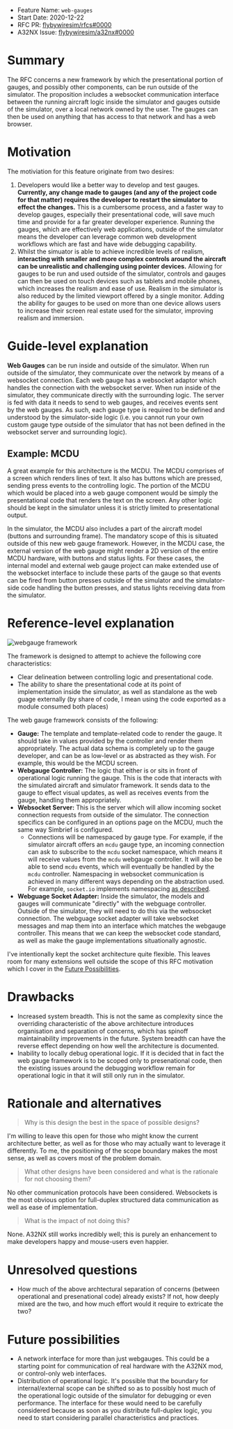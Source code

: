 - Feature Name: `web-gauges`
- Start Date: 2020-12-22
- RFC PR: [flybywiresim/rfcs#0000](https://github.com/flybywiresim/rfcs/pull/0000)
- A32NX Issue: [flybywiresim/a32nx#0000](https://github.com/flybywiresim/a32nx/issues/0000)

# Summary
[summary]: #summary

The RFC concerns a new framework by which the presentational portion of gauges, and possibly other components, can be run outside of the simulator. The proposition includes a websocket communication interface between the running aircraft logic inside the simulator and gauges outside of the simulator, over a local network owned by the user. The gauges can then be used on anything that has access to that network and has a web browser.

# Motivation
[motivation]: #motivation

The motiviation for this feature originate from two desires:

1. Developers would like a better way to develop and test gauges. **Currently, any change made to gauges (and any of the project code for that matter) requires the developer to restart the simulator to effect the changes.** This is a cumbersome process, and a faster way to develop gauges, especially their presentational code, will save much time and provide for a far greater developer experience. Running the gauges, which are effectively web applications, outside of the simulator means the developer can leverage common web development workflows which are fast and have wide debugging capability.
2. Whilst the simuator is able to achieve incredible levels of realism, **interacting with smaller and more complex controls around the aircraft can be unrealistic and challenging using pointer devices.** Allowing for gauges to be run and used outside of the simulator, controls and gauges can then be used on touch devices such as tablets and mobile phones, which increases the realism and ease of use. Realism in the simulator is also reduced by the limited viewport offered by a single monitor. Adding the ability for gauges to be used on more than one device allows users to increase their screen real estate used for the simulator, improving realism and immersion.

# Guide-level explanation
[guide-level-explanation]: #guide-level-explanation

**Web Gauges** can be run inside and outside of the simulator. When run outside of the simulator, they communicate over the network by means of a websocket connection. Each web gauge has a websocket adaptor which handles the connection with the websocket server. When run inside of the simulator, they communicate directly with the surrounding logic. The server is fed with data it needs to send to web gauges, and receives events sent by the web gauges. As such, each gauge type is required to be defined and understood by the simulator-side logic (i.e. you cannot run your own custom gauge type outside of the simulator that has not been defined in the websocket server and surrounding logic).

## Example: MCDU

A great example for this architecture is the MCDU. The MCDU comprises of a screen which renders lines of text. It also has buttons which are pressed, sending press events to the controlling logic. The portion of the MCDU which would be placed into a web gauge component would be simply the presentational code that renders the text on the screen. Any other logic should be kept in the simulator unless it is strictly limited to presentational output.

In the simulator, the MCDU also includes a part of the aircraft model (buttons and surrounding frame). The mandatory scope of this is situated outside of this new web gauge framework. However, in the MCDU case, the external version of the web gauge might render a 2D version of the entire MCDU hardware, with buttons and status lights. For these cases, the internal model and external web gauge project can make extended use of the websocket interface to include these parts of the gauge so that events can be fired from button presses outside of the simulator and the simulator-side code handling the button presses, and status lights receiving data from the simulator.

# Reference-level explanation
[reference-level-explanation]: #reference-level-explanation

![webgauge framework](https://user-images.githubusercontent.com/8268040/102900973-f2736800-4464-11eb-81c7-7a66e24f0819.png)

The framework is designed to attempt to achieve the following core characteristics:

* Clear delineation between controlling logic and presentational code.
* The ability to share the presentational code at its point of implementation inside the simulator, as well as standalone as the web guage externally (by share of code, I mean using the code exported as a module consumed both places)

The web gauge framework consists of the following:

* **Gauge:** The template and template-related code to render the gauge. It should take in values provided by the controller and render them appropriately. The actual data schema is completely up to the gauge developer, and can be as low-level or as abstracted as they wish. For example, this would be the MCDU screen.
* **Webgauge Controller:** The logic that either is or sits in front of operational logic running the gauge. This is the code that interacts with the simulated aircraft and simulator framework. It sends data to the gauge to effect visual updates, as well as receives events from the gauge, handling them appropriately.
* **Websocket Server:** This is the server which will allow incoming socket connection requests from outside of the simulator. The connection specifics can be configured in an options page on the MCDU, much the same way Simbrief is configured.
  * Connections will be namespaced by gauge type. For example, if the simulator aircraft offers an `mcdu` gauge type, an incoming connection can ask to subscribe to the `mcdu` socket namespace, which means it will receive values from the `mcdu` webgauge controller. It will also be able to send `mcdu` events, which will eventually be handled by the `mcdu` controller. Namespacing in websocket communication is achieved in many different ways depending on the abstraction used. For example, `socket.io` implements namespacing [as described](https://socket.io/docs/v3/namespaces/).
* **Webguage Socket Adapter:** Inside the simulator, the models and gauges will communicate "directly" with the webguage controller. Outside of the simulator, they will need to do this via the websocket connection. The webguage socket adapter will take websocket messages and map them into an interface which matches the webgauge controller. This means that we can keep the websocket code standard, as well as make the gauge implementations situationally agnostic.

I've intentionally kept the socket architecture quite flexible. This leaves room for many extensions well outside the scope of this RFC motivation which I cover in the [Future Possibilities](#future-possibilities).

# Drawbacks
[drawbacks]: #drawbacks

- Increased system breadth. This is not the same as complexity since the overriding characteristic of the above architecture introduces organisation and separation of concerns, which has spinoff maintainability improvements in the future. System breadth can have the reverse effect depending on how well the architecture is documented.
- Inability to locally debug operational logic. If it is decided that in fact the web gauge framework is to be scoped only to presenational code, then the existing issues around the debugging workflow remain for operational logic in that it will still only run in the simulator.

# Rationale and alternatives
[rationale-and-alternatives]: #rationale-and-alternatives

> Why is this design the best in the space of possible designs?

I'm willing to leave this open for those who might know the current architecture better, as well as for those who may actually want to leverage it differently. To me, the positioning of the scope boundary makes the most sense, as well as covers most of the problem domain.

> What other designs have been considered and what is the rationale for not choosing them?

No other communication protocols have been considered. Websockets is the most obvious option for full-duplex structured data communication as well as ease of implementation.

> What is the impact of not doing this?

None. A32NX still works incredibly well; this is purely an enhancement to make developers happy and mouse-users even happier.

# Unresolved questions
[unresolved-questions]: #unresolved-questions

- How much of the above archtectural separation of concerns (between operational and presenational code) already exists? If not, how deeply mixed are the two, and how much effort would it require to extricate the two?

# Future possibilities
[future-possibilities]: #future-possibilities

- A network interface for more than just webgauges. This could be a starting point for communication of real hardware with the A32NX mod, or control-only web interfaces.
- Distribution of operational logic. It's possible that the boundary for internal/external scope can be shifted so as to possibly host much of the operational logic outside of the simulator for debugging or even performance. The interface for these would need to be carefully considered because as soon as you distribute full-duplex logic, you need to start considering parallel characteristics and practices.
